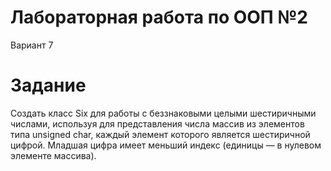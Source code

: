 # Лабораторная работа по ООП №2 
Вариант 7
# Задание
Создать класс Six для работы с беззнаковыми целыми шестиричными числами, используя для представления 
числа массив из элементов типа unsigned char, каждый элемент которого является шестиричной цифрой. 
Младшая цифра имеет меньший индекс (единицы — в нулевом элементе массива). 
